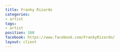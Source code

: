 ```yaml
---
title: Franky Rizardo
categories:
- artist
tags:
- artist
position: 160
facebook: https://www.facebook.com/FrankyRizardo/
layout: client
---
```


